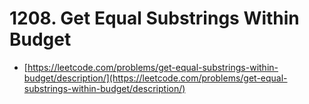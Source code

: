 # 1208. Get Equal Substrings Within Budget

- [https://leetcode.com/problems/get-equal-substrings-within-budget/description/](https://leetcode.com/problems/get-equal-substrings-within-budget/description/)
